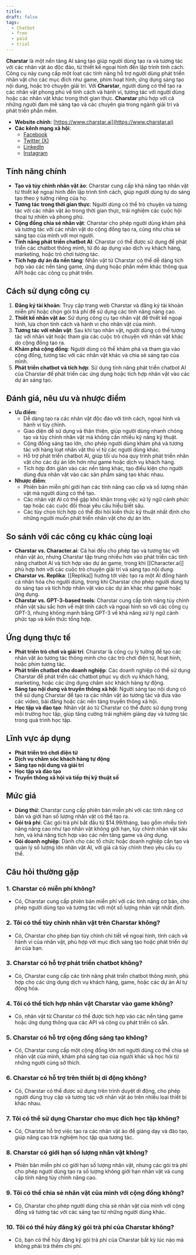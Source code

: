 ```yaml
---
title: 
draft: false
tags:
  - Chatbot
  - free
  - paid
  - trial
---
```

**Charstar** là một nền tảng AI sáng tạo giúp người dùng tạo ra và tương tác với các nhân vật ảo độc đáo, từ thiết kế ngoại hình đến lập trình tính cách. Công cụ này cung cấp một loạt các tính năng hỗ trợ người dùng phát triển nhân vật cho các mục đích như game, phim hoạt hình, ứng dụng sáng tạo nội dung, hoặc trò chuyện giải trí. Với **Charstar**, người dùng có thể tạo ra các nhân vật phong phú về tính cách và hành vi, tương tác với người dùng hoặc các nhân vật khác trong thời gian thực. **Charstar** phù hợp với cả những người đam mê sáng tạo và các chuyên gia trong ngành giải trí và phát triển phần mềm.

- **Website chính**: [https://www.charstar.ai](https://www.charstar.ai)
- **Các kênh mạng xã hội**:
    - [Facebook](https://www.facebook.com/charstarai)
    - [Twitter (X)](https://www.twitter.com/charstar_ai)
    - [LinkedIn](https://www.linkedin.com/company/charstarai)
    - [Instagram](https://www.instagram.com/charstar.ai)

## Tính năng chính

- **Tạo và tùy chỉnh nhân vật ảo**: Charstar cung cấp khả năng tạo nhân vật từ thiết kế ngoại hình đến lập trình tính cách, giúp người dùng tự do sáng tạo theo ý tưởng riêng của họ.
- **Tương tác trong thời gian thực**: Người dùng có thể trò chuyện và tương tác với các nhân vật ảo trong thời gian thực, trải nghiệm các cuộc hội thoại tự nhiên và phong phú.
- **Cộng đồng chia sẻ nhân vật**: Charstar cho phép người dùng khám phá và tương tác với các nhân vật do cộng đồng tạo ra, cũng như chia sẻ sáng tạo của mình với mọi người.
- **Tính năng phát triển chatbot AI**: Charstar có thể được sử dụng để phát triển các chatbot thông minh, từ đó áp dụng vào dịch vụ khách hàng, marketing, hoặc trò chơi tương tác.
- **Tích hợp dự án đa nền tảng**: Nhân vật từ Charstar có thể dễ dàng tích hợp vào các nền tảng game, ứng dụng hoặc phần mềm khác thông qua API hoặc các công cụ phát triển.

## Cách sử dụng công cụ

1. **Đăng ký tài khoản**: Truy cập trang web Charstar và đăng ký tài khoản miễn phí hoặc chọn gói trả phí để sử dụng các tính năng nâng cao.
2. **Thiết kế nhân vật ảo**: Sử dụng công cụ tạo nhân vật để thiết kế ngoại hình, lựa chọn tính cách và hành vi cho nhân vật của mình.
3. **Tương tác với nhân vật**: Sau khi tạo nhân vật, người dùng có thể tương tác với nhân vật hoặc tham gia các cuộc trò chuyện với nhân vật khác do cộng đồng tạo ra.
4. **Khám phá cộng đồng**: Người dùng có thể khám phá và tham gia vào cộng đồng, tương tác với các nhân vật khác và chia sẻ sáng tạo của mình.
5. **Phát triển chatbot và tích hợp**: Sử dụng tính năng phát triển chatbot AI của Charstar để phát triển các ứng dụng hoặc tích hợp nhân vật vào các dự án sáng tạo.

## Đánh giá, nêu ưu và nhược điểm

- **Ưu điểm**:
    - Dễ dàng tạo ra các nhân vật độc đáo với tính cách, ngoại hình và hành vi tùy chỉnh.
    - Giao diện dễ sử dụng và thân thiện, giúp người dùng nhanh chóng tạo và tùy chỉnh nhân vật mà không cần nhiều kỹ năng kỹ thuật.
    - Cộng đồng sáng tạo lớn, cho phép người dùng khám phá và tương tác với hàng loạt nhân vật thú vị từ các người dùng khác.
    - Hỗ trợ phát triển chatbot AI, giúp tối ưu hóa quy trình phát triển nhân vật cho các dự án lớn hơn như game hoặc dịch vụ khách hàng.
    - Tích hợp đơn giản vào các nền tảng khác, tạo điều kiện cho người dùng đưa nhân vật vào các sản phẩm sáng tạo khác nhau.
- **Nhược điểm**:
    - Phiên bản miễn phí giới hạn các tính năng cao cấp và số lượng nhân vật mà người dùng có thể tạo.
    - Các nhân vật AI có thể gặp khó khăn trong việc xử lý ngữ cảnh phức tạp hoặc các cuộc đối thoại yêu cầu hiểu biết sâu.
    - Các tùy chọn tích hợp có thể đòi hỏi kiến thức kỹ thuật nhất định cho những người muốn phát triển nhân vật cho dự án lớn.

## So sánh với các công cụ khác cùng loại

- **Charstar vs. Character.ai**: Cả hai đều cho phép tạo và tương tác với nhân vật ảo, nhưng Charstar tập trung nhiều hơn vào phát triển các tính năng chatbot AI và tích hợp vào dự án game, trong khi [[Character.ai]] phù hợp hơn với các cuộc trò chuyện giải trí và sáng tạo nội dung.
- **Charstar vs. Replika**: [[Replika]] hướng tới việc tạo ra một AI đồng hành cá nhân hóa cho người dùng, trong khi Charstar cho phép người dùng tự do sáng tạo và tích hợp nhân vật vào các dự án khác như game hoặc ứng dụng.
- **Charstar vs. GPT-3-based tools**: Charstar cung cấp tính năng tùy chỉnh nhân vật sâu sắc hơn về mặt tính cách và ngoại hình so với các công cụ GPT-3, nhưng không mạnh bằng GPT-3 về khả năng xử lý ngữ cảnh phức tạp và kiến thức tổng hợp.

## Ứng dụng thực tế

- **Phát triển trò chơi và giải trí**: Charstar là công cụ lý tưởng để tạo các nhân vật ảo tương tác thông minh cho các trò chơi điện tử, hoạt hình, hoặc phim tương tác.
- **Phát triển chatbot cho doanh nghiệp**: Các doanh nghiệp có thể sử dụng Charstar để phát triển các chatbot phục vụ dịch vụ khách hàng, marketing, hoặc các ứng dụng chăm sóc khách hàng tự động.
- **Sáng tạo nội dung và truyền thông xã hội**: Người sáng tạo nội dung có thể sử dụng Charstar để tạo ra các nhân vật ảo tương tác và đưa vào các video, bài đăng hoặc các nền tảng truyền thông xã hội.
- **Học tập và đào tạo**: Nhân vật ảo từ Charstar có thể được sử dụng trong môi trường học tập, giúp tăng cường trải nghiệm giảng dạy và tương tác trong quá trình học tập.

## Lĩnh vực áp dụng

- **Phát triển trò chơi điện tử**
- **Dịch vụ chăm sóc khách hàng tự động**
- **Sáng tạo nội dung và giải trí**
- **Học tập và đào tạo**
- **Truyền thông xã hội và tiếp thị kỹ thuật số**

## Mức giá

- **Dùng thử**: Charstar cung cấp phiên bản miễn phí với các tính năng cơ bản và giới hạn số lượng nhân vật có thể tạo ra.
- **Gói trả phí**: Các gói trả phí bắt đầu từ $14.99/tháng, bao gồm nhiều tính năng nâng cao như tạo nhân vật không giới hạn, tùy chỉnh nhân vật sâu hơn, và khả năng tích hợp vào các nền tảng game và ứng dụng.
- **Gói doanh nghiệp**: Dành cho các tổ chức hoặc doanh nghiệp cần tạo và quản lý số lượng lớn nhân vật AI, với giá cả tùy chỉnh theo yêu cầu cụ thể.

## Câu hỏi thường gặp

### 1. **Charstar có miễn phí không?**

- Có, Charstar cung cấp phiên bản miễn phí với các tính năng cơ bản, cho phép người dùng tạo và tương tác với một số lượng nhân vật nhất định.

### 2. **Tôi có thể tùy chỉnh nhân vật trên Charstar không?**

- Có, Charstar cho phép bạn tùy chỉnh chi tiết về ngoại hình, tính cách và hành vi của nhân vật, phù hợp với mục đích sáng tạo hoặc phát triển dự án của bạn.

### 3. **Charstar có hỗ trợ phát triển chatbot không?**

- Có, Charstar cung cấp các tính năng phát triển chatbot thông minh, phù hợp cho các ứng dụng dịch vụ khách hàng, game, hoặc các dự án AI tự động hóa.

### 4. **Tôi có thể tích hợp nhân vật Charstar vào game không?**

- Có, nhân vật từ Charstar có thể được tích hợp vào các nền tảng game hoặc ứng dụng thông qua các API và công cụ phát triển có sẵn.

### 5. **Charstar có hỗ trợ cộng đồng sáng tạo không?**

- Có, Charstar cung cấp một cộng đồng lớn nơi người dùng có thể chia sẻ nhân vật của mình, khám phá sáng tạo của người khác và học hỏi từ những người cùng sở thích.

### 6. **Charstar có hỗ trợ trên thiết bị di động không?**

- Có, Charstar có thể được sử dụng trên trình duyệt di động, cho phép người dùng truy cập và tương tác với nhân vật ảo trên nhiều loại thiết bị khác nhau.

### 7. **Tôi có thể sử dụng Charstar cho mục đích học tập không?**

- Có, Charstar hỗ trợ việc tạo ra các nhân vật ảo để giảng dạy và đào tạo, giúp nâng cao trải nghiệm học tập qua tương tác.

### 8. **Charstar có giới hạn số lượng nhân vật không?**

- Phiên bản miễn phí có giới hạn số lượng nhân vật, nhưng các gói trả phí cho phép người dùng tạo ra số lượng không giới hạn nhân vật và cung cấp tính năng tùy chỉnh nâng cao.

### 9. **Tôi có thể chia sẻ nhân vật của mình với cộng đồng không?**

- Có, Charstar cho phép người dùng chia sẻ nhân vật của mình với cộng đồng và tương tác với các sáng tạo từ những người dùng khác.

### 10. **Tôi có thể hủy đăng ký gói trả phí của Charstar không?**

- Có, bạn có thể hủy đăng ký gói trả phí của Charstar bất kỳ lúc nào mà không phải trả thêm chi phí.